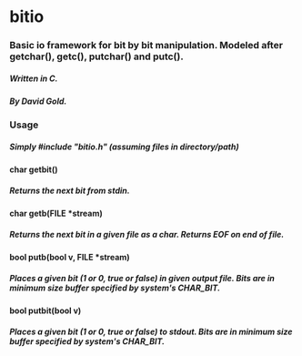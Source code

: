 # bitio
### Basic io framework for bit by bit manipulation. Modeled after getchar(), getc(), putchar() and putc().
##### Written in C.
##### By David Gold.

### Usage
##### Simply #include "bitio.h" (assuming files in directory/path)

#### char getbit()
#####    Returns the next bit from stdin.

#### char getb(FILE *stream)
#####    Returns the next bit in a given file as a char. Returns EOF on end of file.

#### bool putb(bool v, FILE *stream)
#####    Places a given bit (1 or 0, true or false) in given output file. Bits are in minimum size buffer specified by system's CHAR_BIT.

#### bool putbit(bool v)
#####    Places a given bit (1 or 0, true or false) to stdout. Bits are in minimum size buffer specified by system's CHAR_BIT.

